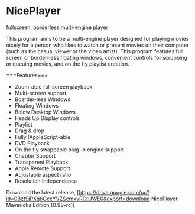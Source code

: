 NicePlayer
==========

fullscreen, borderless multi-engine player

This program aims to be a multi-engine player designed for playing movies nicely for a person who likes to watch or present movies on their computer (such as the casual viewer or the video artist). This program features full screen or border-less floating windows, convenient controls for scrubbing or queuing movies, and on the fly playlist creation.

===Features===
  * Zoom-able full screen playback
  * Multi-screen support 
  * Boarder-less Windows
  * Floating Windows
  * Below Desktop Windows
  * Heads Up Display controls
  * Playlist
  * Drag & drop
  * Fully !AppleScript-able
  * DVD Playback
  * On the fly swappable plug-in engine support
  * Chapter Support
  * Transparent Playback
  * Apple Remote Support
  * Adjustable aspect ratio 
  * Resolution Independence

Download the latest release, [https://drive.google.com/uc?id=0BztSjPXg6GcxYVZScmxvRGtUWE0&export=download NicePlayer Mavericks Edition (0.98-rc)]
